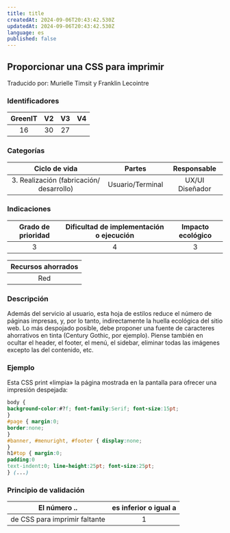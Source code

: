 ```yaml
---
title: title
createdAt: 2024-09-06T20:43:42.530Z
updatedAt: 2024-09-06T20:43:42.530Z
language: es
published: false
---
```

## Proporcionar una CSS para imprimir
Traducido por: Murielle Timsit y Franklin Lecointre

### Identificadores

| GreenIT |  V2  |  V3  |  V4  |
|:-------:|:----:|:----:|:----:|
|   16   | 30  | 27  | |

### Categorías

| Ciclo de vida | Partes | Responsable  |
|:---------:|:----:|:----:|
| 3. Realización (fabricación/ desarrollo) | Usuario/Terminal | UX/UI Diseñador |

### Indicaciones

| Grado de prioridad   | Dificultad de implementación o ejecución | Impacto ecológico   |
|:-------------------:|:-------------------------:|:---------------------:|
| 3 | 4 | 3 |

|Recursos ahorrados |
|:----------------------------------------------------------:|
| Red  |

### Descripción

Además del servicio al usuario, esta hoja de estilos reduce el número de páginas impresas, y, por lo tanto, indirectamente la huella ecológica del sitio web. Lo más despojado posible, debe proponer una fuente de caracteres ahorrativos en tinta (Century Gothic, por ejemplo). Piense también en ocultar el header, el footer, el menú, el sidebar, eliminar todas las imágenes excepto las del contenido, etc.

### Ejemplo

Esta CSS print «limpia» la página mostrada en la pantalla para ofrecer una impresión despejada:
```css
body {
background-color:#?f; font-family:Serif; font-size:15pt;
}
#page { margin:0;
border:none;
}
#banner, #menuright, #footer { display:none;
}
h1#top { margin:0;
padding:0
text-indent:0; line-height:25pt; font-size:25pt;
} (...)
```

### Principio de validación

| El número ..   | es inferior o igual a   |  
|-------------------|:-------------------------:|
| de CSS para imprimir faltante | 1 |


